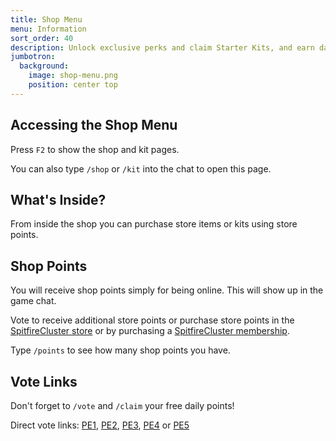 ```yaml
---
title: Shop Menu
menu: Information
sort_order: 40
description: Unlock exclusive perks and claim Starter Kits, and earn daily points by voting.
jumbotron:
  background:
    image: shop-menu.png
    position: center top
---
```


## Accessing the Shop Menu

Press `F2` to show the shop and kit pages. 

You can also type `/shop` or `/kit` into the chat to open this page. 

## What's Inside?

From inside the shop you can purchase store items or kits using store points.

## Shop Points

You will receive shop points simply for being online.  This will show up in the game chat.

Vote to receive additional store points or purchase store points in the [SpitfireCluster store](https://store.spitfirecluster.com/) or by purchasing a [SpitfireCluster membership](https://spitfirecluster.com/index.php/donation-stores/).

Type `/points` to see how many shop points you have.

## Vote Links

Don't forget to `/vote` and `/claim` your free daily points!

Direct vote links: 
[PE1](https://ark-servers.net/server/262578/vote/), 
[PE2](https://ark-servers.net/server/270177/vote/),
[PE3](https://ark-servers.net/server/339863/vote/),
[PE4](https://ark-servers.net/server/277028/vote/) or
[PE5](https://ark-servers.net/server/339853/vote/)
